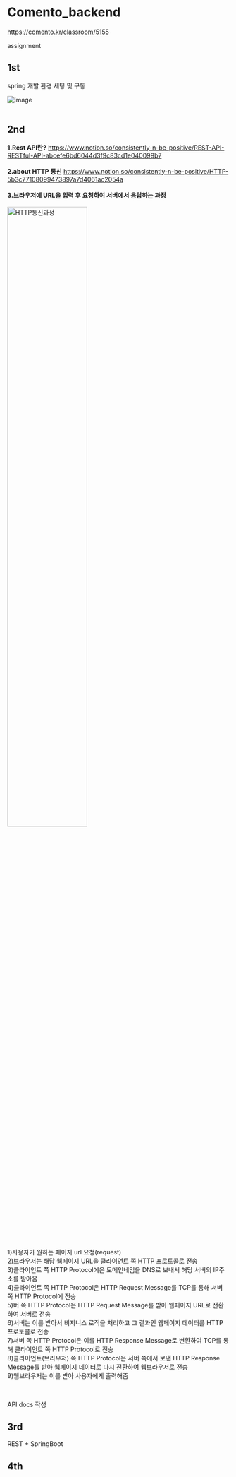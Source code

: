 # Comento_backend

https://comento.kr/classroom/5155

assignment

## 1st 
spring 개발 환경 세팅 및 구동

![image](https://user-images.githubusercontent.com/95724704/205059448-03e22dfb-2b22-4461-9f36-d16845dbc902.png)   
<br>

## 2nd    
**1.Rest API란?**
https://www.notion.so/consistently-n-be-positive/REST-API-RESTful-API-abcefe6bd6044d3f9c83cd1e040099b7   
<br>
**2.about HTTP 통신** 
https://www.notion.so/consistently-n-be-positive/HTTP-5b3c77108099473897a7d4061ac2054a   
<br>
**3.브라우저에 URL을 입력 후 요청하여 서버에서 응답하는 과정**   
<br>
<img src="https://user-images.githubusercontent.com/95724704/211257812-18d6e30e-4998-4cef-ab09-4db440b4599a.png" width="60%" height="60%" title="HTTP통신과정" alt="HTTP통신과정"></img>   
<br>
1)사용자가 원하는 페이지 url 요청(request)   
2)브라우저는 해당 웹페이지 URL을 클라이언트 쪽 HTTP 프로토콜로 전송   
3)클라이언트 쪽 HTTP Protocol에은 도메인네임을 DNS로 보내서 해당 서버의 IP주소를 받아옴    
4)클라이언트 쪽 HTTP Protocol은 HTTP Request Message를 TCP를 통해 서버 쪽 HTTP Protocol에 전송   
5)버 쪽 HTTP Protocol은 HTTP Request Message를 받아 웹페이지 URL로 전환하여 서버로 전송   
6)서버는 이를 받아서 비지니스 로직을 처리하고 그 결과인 웹페이지 데이터를 HTTP 프로토콜로 전송   
7)서버 쪽 HTTP Protocol은 이를 HTTP Response Message로 변환하여 TCP를 통해 클라이언트 쪽 HTTP Protocol로 전송   
8)클라이언트(브라우저) 쪽 HTTP Protocol은 서버 쪽에서 보낸 HTTP Response Message를 받아 웹페이지 데이터로 다시 전환하여 웹브라우저로 전송   
9)웹브라우저는 이를 받아 사용자에게 출력해줌   

<br>

API docs 작성   


## 3rd
REST + SpringBoot

## 4th
